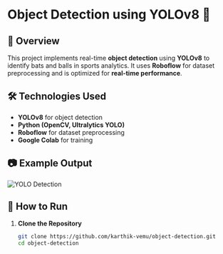# Object Detection using YOLOv8 🚀  

## 📌 Overview  
This project implements real-time **object detection** using **YOLOv8** to identify bats and balls in sports analytics. It uses **Roboflow** for dataset preprocessing and is optimized for **real-time performance**.  

## 🛠 Technologies Used  
- **YOLOv8** for object detection  
- **Python (OpenCV, Ultralytics YOLO)**  
- **Roboflow** for dataset preprocessing  
- **Google Colab** for training  

## 📷 Example Output  
![YOLO Detection](link-to-example-image)  

## 🚀 How to Run  
1. **Clone the Repository**  
   ```sh
   git clone https://github.com/karthik-vemu/object-detection.git  
   cd object-detection  
